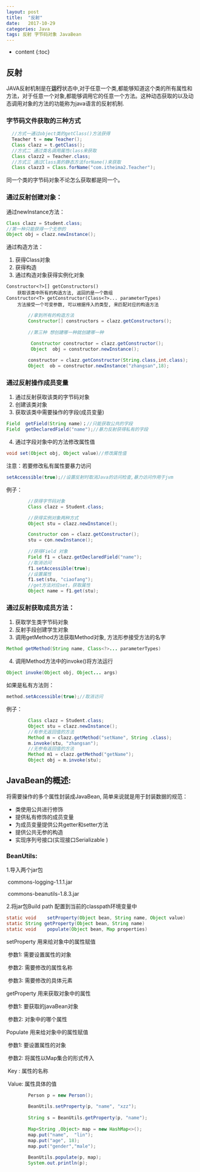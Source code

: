 ```yaml
---
layout: post
title:  "反射"
date:   2017-10-29
categories: Java
tags: 反射 字节码对象 JavaBean
---
```


* content
{:toc}
## 反射

JAVA反射机制是在**运行**状态中,对于任意一个类,都能够知道这个类的所有属性和方法，对于任意一个对象,都能够调用它的任意一个方法。这种动态获取的以及动态调用对象的方法的功能称为java语言的反射机制.

<!-- more -->

### 字节码文件获取的三种方式

```java
  //方式一通过object类的getClass()方法获得
  Teacher t = new Teacher();
  Class clazz = t.getClass();
  //方式二 通过类名调用属性class来获取
  Class clazz2 = Teacher.class;
  //方式三 通过Class类的静态方法forName()来获取
  Class clazz3 = Class.forName("com.itheima2.Teacher");
```

同一个类的字节码对象不论怎么获取都是同一个。 

### 通过反射创建对象：

通过newInstance方法：

```java
Class clazz = Student.class;
//第一种只能获得一个无参的
Object obj = clazz.newInstance();
```

通过构造方法：

1. 获得Class对象
2. 获得构造
3. 通过构造对象获得实例化对象

```
Constructor<?>[] getConstructors()
	获取该类中所有的构造方法, 返回的是一个数组
Constructor<T> getConstructor(Class<?>... parameterTypes) 
	方法接受一个可变参数, 可以根据传入的类型, 来匹配对应的构造方法
```

```java
        //拿到所有的构造方法
		Constructor[] constructors = clazz.getConstructors();
		
		//第三种 想创建哪一种就创建哪一种

		 Constructor constructor = clazz.getConstructor();
		 Object  obj = constructor.newInstance();
		 
		constructor = clazz.getConstructor(String.class,int.class);
		Object  ob = constructor.newInstance("zhangsan",18);
```

### 通过反射操作成员变量

1. 通过反射获取该类的字节码对象
2. 创建该类对象
3. 获取该类中需要操作的字段(成员变量) 

```java
Field  getField(String name)；//只能获取公共的字段
Field  getDeclaredField("name");//暴力反射获得私有的字段
```

4. 通过字段对象中的方法修改属性值

```java
void set(Object obj, Object value)//修改属性值
```

 注意：若要修改私有属性要暴力访问

```java
setAccessible(true);//设置反射时取消Java的访问检查,暴力访问作用于jvm
```

例子：

```java
        //获得字节码对象
        Class clazz = Student.class;

        //获得实例对象两种方式
 		Object stu = clazz.newInstance();

		Constructor con = clazz.getConstructor();
		stu = con.newInstance();
        
        //获得Field 对象
		Field f1 = clazz.getDeclaredField("name");
        //取消访问
		f1.setAccessible(true);
        //设置属性
		f1.set(stu, "ciaofang");
        //get方法对应set，获取属性
		Object name = f1.get(stu);
```

### 通过反射获取成员方法：

1. 获取学生类字节码对象
2. 反射手段创建学生对象
3. 调用getMethod方法获取Method对象, 方法形参接受方法的名字

```java
Method getMethod(String name, Class<?>... parameterTypes)
```

4. 调用Method方法中的invoke()将方法运行

```java
Object invoke(Object obj, Object... args)
```

如果是私有方法则：

```java
method.setAccessible(true);//取消访问
```

例子：

```java
        Class clazz = Student.class;
		Object stu = clazz.newInstance();
        //有参无返回值的方法
		Method m = clazz.getMethod("setName", String .class);
		m.invoke(stu, "zhangsan");
        //无参有返回值的方法
		Method m1 = clazz.getMethod("getName");
        Object obj = m.invoke(stu);
```

## JavaBean的概述:

将需要操作的多个属性封装成JavaBean, 简单来说就是用于封装数据的规范：

- 类使用公共进行修饰
- 提供私有修饰的成员变量
- 为成员变量提供公共getter和setter方法
- 提供公共无参的构造
- 实现序列号接口(实现接口Serializable )

### BeanUtils:

1.导入两个jar包

​        commons-logging-1.1.1.jar

​        commons-beanutils-1.8.3.jar

2.将jar包Build path 配置到当前的classpath环境变量中

```java
static void    setProperty(Object bean, String name, Object value) 
static String getProperty(Object bean, String name) 
static void    populate(Object bean, Map properties) 
```

setProperty  用来给对象中的属性赋值

​	参数1: 需要设置属性的对象

​	参数2: 需要修改的属性名称

​	参数3: 需要修改的具体元素

getProperty 用来获取对象中的属性

​	参数1: 要获取的javaBean对象

​	参数2: 对象中的哪个属性

Populate 用来给对象中的属性赋值

​	参数1: 要设置属性的对象

​	参数2: 将属性以Map集合的形式传入

​	Key : 属性的名称

​	Value:  属性具体的值

```java
		Person p = new Person();
		
		BeanUtils.setProperty(p, "name", "xzz");
		
		String s = BeanUtils.getProperty(p, "name");
		
		Map<String ,Object> map = new HashMap<>();
		map.put("name",	 "lin");
		map.put("age", 18);
		map.put("gender","male");
		
		BeanUtils.populate(p, map);
		System.out.println(p);
```